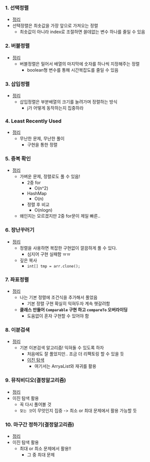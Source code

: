 ### 1. 선택정렬
- [정리](https://github.com/ssu18/TIL/blob/main/Problem%20Solving/Inflearn/Sorting%26Searching/P1.md)
- 선택정렬은 최솟값을 가장 앞으로 가져오는 정렬
  - 최솟값이 아니라 index로 조절하면 쓸데없는 변수 하나를 줄일 수 있음

### 2. 버블정렬
- [정리](https://github.com/ssu18/TIL/blob/main/Problem%20Solving/Inflearn/Sorting%26Searching/P2.md)
  - 버블정렬은 밀어서 배열의 마지막에 숫자를 하나씩 지정해주는 정렬
    - boolean형 변수를 통해 시간복잡도를 줄일 수 있음

### 3. 삽입정렬
- [정리](https://github.com/ssu18/TIL/blob/main/Problem%20Solving/Inflearn/Sorting%26Searching/P3.md)
  - 삽입정렬은 부분배열의 크기를 늘려가며 정렬하는 방식
    - j가 어떻게 동작하는지 집중하라

### 4. Least Recently Used
- [정리](https://github.com/ssu18/TIL/blob/main/Problem%20Solving/Inflearn/Sorting%26Searching/P4.md)
  - 무난한 문제, 무난한 풀이
    - 구현을 통한 정렬

### 5. 중복 확인
- [정리](https://github.com/ssu18/TIL/blob/main/Problem%20Solving/Inflearn/Sorting%26Searching/P5.md)
  - 가벼운 문제, 정렬로도 풀 수 있음!
    - 2중 for
      - O(n^2)
    - HashMap
      - O(n)
    - 정렬 후 비교
      - O(nlogn)
  - 왜인지는 모르겠지만 2중 for문이 제일 빠른..

### 6. 장난꾸러기
- [정리](https://github.com/ssu18/TIL/blob/main/Problem%20Solving/Inflearn/Sorting%26Searching/P6.md)
  - 정렬을 사용하면 복잡한 구현없이 깔끔하게 풀 수 있다.
    - 심지어 구현 실패함 ㅠㅠ
  - 깊은 복사
    - `int[] tmp = arr.clone();`

### 7. 좌표정렬
- [정리](https://github.com/ssu18/TIL/blob/main/Problem%20Solving/Inflearn/Sorting%26Searching/P7.md)
  - 나는 기본 정렬에 조건식을 추가해서 풀었음
    - 기본 정렬 구현 확실히 익혀두자 계속 헷갈려함
  - **클래스 만들어 `Comparable` 구현 하고 `compareTo` 오버라이딩**
    - 도움없이 혼자 구현할 수 있어야 함

### 8. 이분검색
- [정리](https://github.com/ssu18/TIL/blob/main/Problem%20Solving/Inflearn/Sorting%26Searching/P8.md)
  - 기본 이본검색 알고리즘! 익혀둘 수 있도록 하자
    - 처음에도 잘 풀었지만.. 조금 더 리팩토링 할 수 있을 듯
    - [이진 탐색](https://github.com/ssu18/TIL/blob/main/Algorithm/AL_BinarySearch.md)
      - 여기서는 ArryaList와 재귀를 활용

### 9. 뮤직비디오(결정알고리즘)
- [정리](https://github.com/ssu18/TIL/blob/main/Problem%20Solving/Inflearn/Sorting%26Searching/P9.md)
- 이진 탐색 활용
  - 꼭 다시 풀어볼 것
  - `찾는 것`이 무엇인지 집중 -> 최소 or 최대 문제에서 활용 가능할 듯

### 10. 마구간 정하기(결정알고리즘)
- [정리](https://github.com/ssu18/TIL/blob/main/Problem%20Solving/Inflearn/Sorting%26Searching/P10.md)
- 이진 탐색 활용
  - 최대 or 최소 문제에서 활용!!
    - 그 중 최대 문제